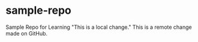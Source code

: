 # sample-repo
Sample Repo for Learning
"This is a local change." 
This is a remote change made on GitHub.
